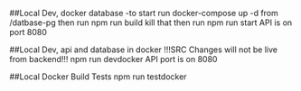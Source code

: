 ##Local Dev, docker database
-to start run docker-compose up -d from /datbase-pg
then run npm run build
kill that
then run npm run start
API is on port 8080

##Local Dev, api and database in docker
!!!SRC Changes will not be live from backend!!!
npm run devdocker
API port is on 8080

##Local Docker Build Tests
npm run testdocker